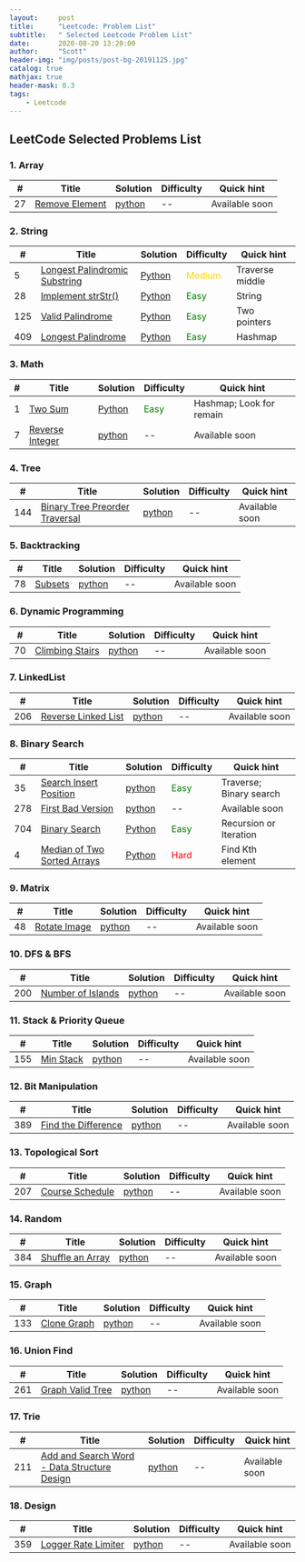 ```yaml
---
layout:     post
title:      "Leetcode: Problem List"
subtitle:   " Selected Leetcode Problem List"
date:       2020-08-20 13:20:00
author:     "Scott"
header-img: "img/posts/post-bg-20191125.jpg"
catalog: true
mathjax: true
header-mask: 0.3
tags:
    - Leetcode
---
```


## LeetCode Selected Problems List
<!-- Please refer to the [Algorithm](https://github.com/scottjingtt/Algorithm) for more **Algorithm** knowledge and Leetcode **Solutions**. -->

### 1. Array

| # | Title | Solution | Difficulty |      Quick hint  |
|---| ----- | -------- | --------- | -------------------------|
|27|[Remove Element]()| [python]() | -- | Available soon |

### 2. String

| # | Title | Solution | Difficulty |      Quick hint  |
|---| ----- | -------- | ---------- | -------------------------|
|5 | [Longest Palindromic Substring](https://leetcode.com/problems/longest-palindromic-substring/) | [Python](/2020/08/15/5_Longest_Palindromic_Substring/index.html) | <font color='gold'>Medium</font> | Traverse middle |
|28|[Implement strStr()](https://leetcode.com/problems/implement-strstr/)| [Python](/2020/08/15/28_Implement_strStr/index.html)| <font color='green'>Easy</font> | String  |
|125| [Valid Palindrome](hhttps://leetcode.com/problems/valid-palindrome/) | [Python](/2020/08/15/125_Valid_Palindrome/index.html) | <font color='green'>Easy</font> | Two pointers |
|409| [Longest Palindrome](https://leetcode.com/problems/longest-palindrome/) | [Python](/2020/08/15/409_Longest_Palindrome/index.html) | <font color='green'>Easy</font> | Hashmap |


### 3. Math

| # | Title | Solution | Difficulty |      Quick hint  |
|---| ----- | -------- | ---------- | -------------------------|
|1|[Two Sum](https://leetcode.com/problems/two-sum/)| [Python](2019/11/25/1_Two_Sum/index.html)| <font color='green'>Easy</font>| Hashmap; Look for remain |
|7|[Reverse Integer]()| [python]() | -- | Available soon |

### 4. Tree

| # | Title | Solution | Difficulty |      Quick hint  |
|---| ----- | -------- | ---------- | -------------------------|
|144|[Binary Tree Preorder Traversal]()| [python]() | -- | Available soon |

### 5. Backtracking

| # | Title | Solution | Difficulty |      Quick hint  |
|---| ----- | -------- | ---------- | -------------------------|
|78|[Subsets]()| [python]() | -- | Available soon |

### 6. Dynamic Programming

| # | Title | Solution | Difficulty |      Quick hint  |
|---| ----- | -------- | ---------- | -------------------------|
|70|[Climbing Stairs]()| [python]() | -- | Available soon |

### 7. LinkedList

| # | Title | Solution | Difficulty |      Quick hint  |
|---| ----- | -------- | ---------- | -------------------------|
|206|[Reverse Linked List]()| [python]() | -- | Available soon |

### 8. Binary Search

| # | Title | Solution | Difficulty |      Quick hint  |
|---| ----- | -------- | ---------- | -------------------------|
|35 | [Search Insert Position](https://leetcode.com/problems/search-insert-position/) | [python](/2020/07/28/35_Search_Insert_position/index.html) | <font color='green'>Easy</font>  | Traverse; Binary search |
|278|[First Bad Version]()| [python]() | -- | Available soon |
|704| [Binary Search](https://leetcode.com/problems/binary-search/) | [Python](/2020/08/15/704_Binary_Search/index.html) | <font color='green'>Easy</font> | Recursion or Iteration |
| 4 | [Median of Two Sorted Arrays](https://leetcode.com/problems/median-of-two-sorted-arrays/) | [Python](/2020/08/20/4_Median_of_Two_Sorted_Arrays/index.html) | <font color='red'>Hard</font> | Find Kth element | 

### 9. Matrix

| # | Title | Solution | Difficulty |      Quick hint  |
|---| ----- | -------- | ---------- | -------------------------|
|48|[Rotate Image]()| [python]() | -- | Available soon |

### 10. DFS & BFS

| # | Title | Solution | Difficulty |      Quick hint  |
|---| ----- | -------- | ---------- | -------------------------|
|200|[Number of Islands]()| [python]() | -- | Available soon |

### 11. Stack & Priority Queue

| # | Title | Solution | Difficulty |      Quick hint  |
|---| ----- | -------- | ---------- | -------------------------|
|155|[Min Stack]()| [python]() | -- | Available soon |

### 12. Bit Manipulation

| # | Title | Solution | Difficulty |      Quick hint  |
|---| ----- | -------- | ---------- | -------------------------|
|389|[Find the Difference]()| [python]() | -- | Available soon |

### 13. Topological Sort

| # | Title | Solution | Difficulty |      Quick hint  |
|---| ----- | -------- | ---------- | -------------------------|
|207|[Course Schedule]()| [python]() | -- | Available soon |

### 14. Random

| # | Title | Solution | Difficulty |      Quick hint  |
|---| ----- | -------- | ---------- | -------------------------|
|384|[Shuffle an Array]()| [python]() | -- | Available soon |

### 15. Graph

| # | Title | Solution | Difficulty |      Quick hint  |
|---| ----- | -------- | ---------- | -------------------------|
|133|[Clone Graph]()| [python]() | -- | Available soon |

### 16. Union Find

| # | Title | Solution | Difficulty |      Quick hint  |
|---| ----- | -------- | ---------- | -------------------------|
|261|[Graph Valid Tree]()| [python]() | -- | Available soon |


### 17. Trie

| # | Title | Solution | Difficulty |      Quick hint  |
|---| ----- | -------- | ---------- | -------------------------|
|211|[Add and Search Word - Data Structure Design]()| [python]() | -- | Available soon |

### 18. Design

| # | Title | Solution | Difficulty |      Quick hint  |
|---| ----- | -------- | ---------- | -------------------------|
|359|[Logger Rate Limiter]()| [python]() | -- | Available soon |